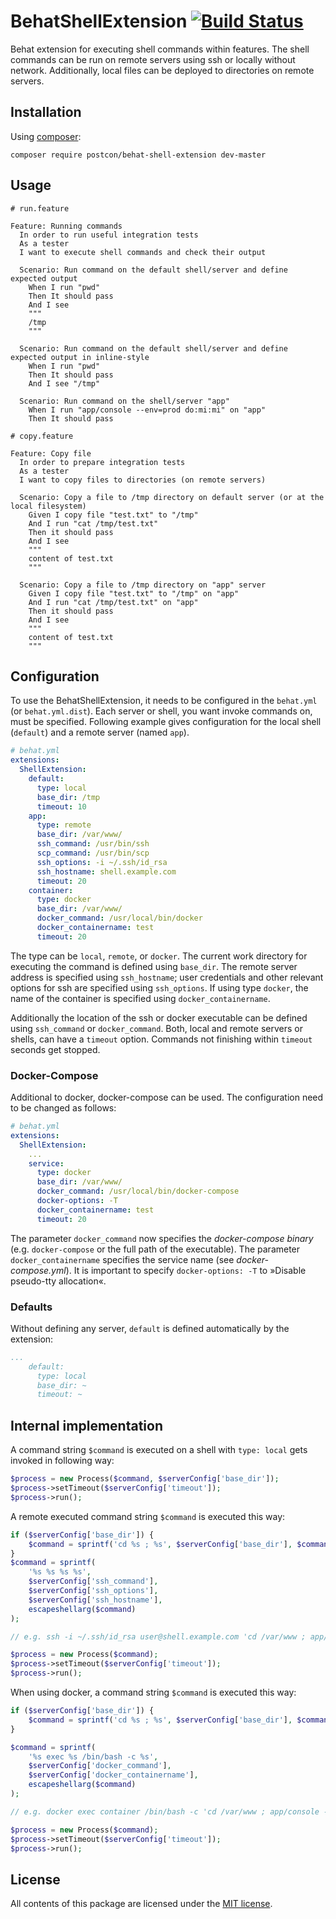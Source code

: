 # BehatShellExtension [![Build Status](https://secure.travis-ci.org/Postcon/BehatShellExtension.png)](http://travis-ci.org/Postcon/BehatShellExtension)

Behat extension for executing shell commands within features. The shell commands can be run on remote
servers using ssh or locally without network. Additionally, local files can be deployed to directories
on remote servers.

## Installation

Using [composer](https://getcomposer.org/download/):

```
composer require postcon/behat-shell-extension dev-master
```

## Usage

```gherkin
# run.feature

Feature: Running commands
  In order to run useful integration tests
  As a tester
  I want to execute shell commands and check their output

  Scenario: Run command on the default shell/server and define expected output
    When I run "pwd"
    Then It should pass
    And I see
    """
    /tmp
    """

  Scenario: Run command on the default shell/server and define expected output in inline-style
    When I run "pwd"
    Then It should pass
    And I see "/tmp"

  Scenario: Run command on the shell/server "app"
    When I run "app/console --env=prod do:mi:mi" on "app"
    Then It should pass
```

```gherkin
# copy.feature

Feature: Copy file
  In order to prepare integration tests
  As a tester
  I want to copy files to directories (on remote servers)

  Scenario: Copy a file to /tmp directory on default server (or at the local filesystem)
    Given I copy file "test.txt" to "/tmp"
    And I run "cat /tmp/test.txt"
    Then it should pass
    And I see
    """
    content of test.txt
    """

  Scenario: Copy a file to /tmp directory on "app" server
    Given I copy file "test.txt" to "/tmp" on "app"
    And I run "cat /tmp/test.txt" on "app"
    Then it should pass
    And I see
    """
    content of test.txt
    """
```

## Configuration

To use the BehatShellExtension, it needs to be configured in the `behat.yml` (or `behat.yml.dist`).
Each server or shell, you want invoke commands on, must be specified.
Following example gives configuration for the local shell (`default`) and a remote server (named `app`).

```yml
# behat.yml
extensions:
  ShellExtension:
    default:
      type: local
      base_dir: /tmp
      timeout: 10
    app:
      type: remote
      base_dir: /var/www/
      ssh_command: /usr/bin/ssh
      scp_command: /usr/bin/scp
      ssh_options: -i ~/.ssh/id_rsa
      ssh_hostname: shell.example.com
      timeout: 20
    container:
      type: docker
      base_dir: /var/www/
      docker_command: /usr/local/bin/docker
      docker_containername: test
      timeout: 20
```

The type can be `local`, `remote`, or `docker`.
The current work directory for executing the command is defined using `base_dir`.
The remote server address is specified using `ssh_hostname`; user credentials and other relevant options for ssh are
specified using `ssh_options`.
If using type `docker`, the name of the container is specified using `docker_containername`.

Additionally the location of the ssh or docker executable can be defined using `ssh_command` or `docker_command`.
Both, local and remote servers or shells, can have a `timeout` option.
Commands not finishing within `timeout` seconds get stopped.

### Docker-Compose

Additional to docker, docker-compose can be used. The configuration need to be changed as follows:

```yml
# behat.yml
extensions:
  ShellExtension:
    ...
    service:
      type: docker
      base_dir: /var/www/
      docker_command: /usr/local/bin/docker-compose
      docker-options: -T
      docker_containername: test
      timeout: 20
```

The parameter `docker_command` now specifies the _docker-compose binary_ (e.g. `docker-compose` or the full path of the
executable). The parameter `docker_containername` specifies the service name (see _docker-compose.yml_).
It is important to specify `docker-options: -T` to »Disable pseudo-tty allocation«.

### Defaults

Without defining any server, `default` is defined automatically by the extension:
```yml
...
    default:
      type: local
      base_dir: ~
      timeout: ~
```

## Internal implementation

A command string `$command` is executed on a shell with `type: local` gets invoked in following way:
```php
$process = new Process($command, $serverConfig['base_dir']);
$process->setTimeout($serverConfig['timeout']);
$process->run();
```

A remote executed command string `$command` is executed this way:
```php
if ($serverConfig['base_dir']) {
    $command = sprintf('cd %s ; %s', $serverConfig['base_dir'], $command);
}
$command = sprintf(
    '%s %s %s %s',
    $serverConfig['ssh_command'],
    $serverConfig['ssh_options'],
    $serverConfig['ssh_hostname'],
    escapeshellarg($command)
);

// e.g. ssh -i ~/.ssh/id_rsa user@shell.example.com 'cd /var/www ; app/console --env=prod do:mi:mi'

$process = new Process($command);
$process->setTimeout($serverConfig['timeout']);
$process->run();
```

When using docker, a command string `$command` is executed this way:
```php
if ($serverConfig['base_dir']) {
    $command = sprintf('cd %s ; %s', $serverConfig['base_dir'], $command);
}

$command = sprintf(
    '%s exec %s /bin/bash -c %s',
    $serverConfig['docker_command'],
    $serverConfig['docker_containername'],
    escapeshellarg($command)
);

// e.g. docker exec container /bin/bash -c 'cd /var/www ; app/console --env=prod do:mi:mi'

$process = new Process($command);
$process->setTimeout($serverConfig['timeout']);
$process->run();
```

## License

All contents of this package are licensed under the [MIT license](LICENSE).
